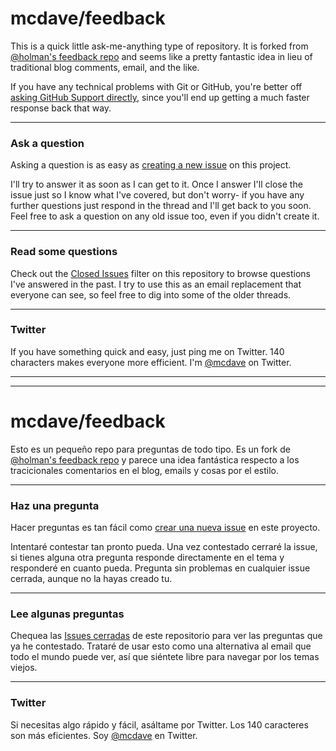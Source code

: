 # mcdave/feedback

This is a quick little ask-me-anything type of repository. It is forked from
[@holman's feedback repo](https://github.com/holman/feedback) and seems like a pretty fantastic
idea in lieu of traditional blog comments, email, and the like.

If you have any technical problems with Git or GitHub, you're better off
[asking GitHub Support directly](https://github.com/contact), since you'll
end up getting a much faster response back that way.

---

### Ask a question

Asking a question is as easy as
[creating a new issue](https://github.com/mcdave/feedback/issues/new) on this
project.

I'll try to answer it as soon as I can get to it. Once I answer I'll close the
issue just so I know what I've covered, but don't worry- if you have any further
questions just respond in the thread and I'll get back to you soon. Feel free to
ask a question on any old issue too, even if you didn't create it.

---

### Read some questions

Check out the [Closed Issues](https://github.com/mcdave/feedback/issues?sort=created&direction=desc&state=closed&page=1)
filter on this repository to browse questions I've answered in the past. I try
to use this as an email replacement that everyone can see, so feel free to dig
into some of the older threads.

---

### Twitter

If you have something quick and easy, just ping me on Twitter. 140 characters
makes everyone more efficient. I'm [@mcdave](https://twitter.com/mcdave) on
Twitter.

***
***

# mcdave/feedback

Esto es un pequeño repo para preguntas de todo tipo. Es un fork de
[@holman's feedback repo](https://github.com/holman/feedback) y parece una idea
fantástica respecto a los tracicionales comentarios en el blog, emails y cosas
por el estilo.

---

### Haz una pregunta

Hacer preguntas es tan fácil como
[crear una nueva issue](https://github.com/mcdave/feedback/issues/new) en este
proyecto.

Intentaré contestar tan pronto pueda. Una vez contestado cerraré la issue, si
tienes alguna otra pregunta responde directamente en el tema y responderé en cuanto
pueda. Pregunta sin problemas en cualquier issue cerrada, aunque no la hayas
creado tu.

---

### Lee algunas preguntas

Chequea las [Issues cerradas](https://github.com/mcdave/feedback/issues?sort=created&direction=desc&state=closed&page=1)
de este repositorio para ver las preguntas que ya he contestado. Trataré de usar
esto como una alternativa al email que todo el mundo puede ver, así que siéntete
libre para navegar por los temas viejos.

---

### Twitter

Si necesitas algo rápido y fácil, asáltame por Twitter. Los 140 caracteres son
más eficientes. Soy [@mcdave](https://twitter.com/mcdave) en
Twitter.
